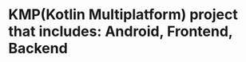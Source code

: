 # KMP(Kotlin Multiplatform) project that includes: Android, Frontend, Backend
<p align="center">
</p>
<p align="center">
</p>

